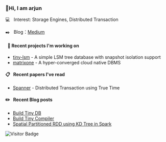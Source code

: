 ### 👋Hi, I am arjun

💻 &nbsp; Interest: Storage Engines, Distributed Transaction

✒️ &nbsp; Blog：[Medium](https://medium.com/@arjunsk)

#### &nbsp; 🍭 Recent projects I'm working on

- [tiny-lsm](https://github.com/arjunsk/tiny-lsm) - A simple LSM tree database with snapshot isolation support
- [matrixone](https://github.com/matrixorigin/matrixone) - A hyper-converged cloud native DBMS

#### 📋 &nbsp; Recent papers I've read
- [Spanner](https://static.googleusercontent.com/media/research.google.com/en//archive/spanner-osdi2012.pdf) - Distributed Transaction using True Time

#### ✏️ &nbsp; Recent Blog posts
- [Build Tiny DB](https://medium.com/javarevisited/build-a-tiny-database-in-java-ca6d3f06e115)
- [Build Tiny Compiler](https://medium.com/javarevisited/build-a-tiny-compiler-in-java-662f67a1ce85)
- [Spatial Partitioned RDD using KD Tree in Spark](https://medium.com/sys-base/spatial-partitioned-rdd-using-kd-tree-in-spark-102e0b53564b)

![Visitor Badge](https://visitor-badge.laobi.icu/badge?page_id=arjunsk.visitor-badge)
